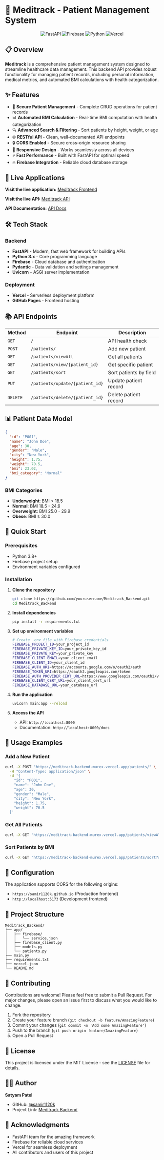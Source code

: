 # 🏥 Meditrack - Patient Management System

<div align="center">
  <img src="https://img.shields.io/badge/FastAPI-005571?style=for-the-badge&logo=fastapi&logoColor=white" alt="FastAPI">
  <img src="https://img.shields.io/badge/Firebase-FFCA28?style=for-the-badge&logo=firebase&logoColor=black" alt="Firebase">
  <img src="https://img.shields.io/badge/Python-3776AB?style=for-the-badge&logo=python&logoColor=white" alt="Python">
  <img src="https://img.shields.io/badge/Vercel-000000?style=for-the-badge&logo=vercel&logoColor=white" alt="Vercel">
</div>

## 📋 Overview

**Meditrack** is a comprehensive patient management system designed to streamline healthcare data management. This backend API provides robust functionality for managing patient records, including personal information, medical metrics, and automated BMI calculations with health categorization.

## ✨ Features

- 🔐 **Secure Patient Management** - Complete CRUD operations for patient records
- 📊 **Automated BMI Calculation** - Real-time BMI computation with health categorization
- 🔍 **Advanced Search & Filtering** - Sort patients by height, weight, or age
- 🌐 **RESTful API** - Clean, well-documented API endpoints
- 🔒 **CORS Enabled** - Secure cross-origin resource sharing
- 📱 **Responsive Design** - Works seamlessly across all devices
- ⚡ **Fast Performance** - Built with FastAPI for optimal speed
- 🔥 **Firebase Integration** - Reliable cloud database storage

## 🚀 Live Applications

<div>

**Visit the live application:** [Meditrack Frontend](https://satyam1120k.github.io/Meditrack_Frontend)

**Visit the live API:** [Meditrack API](https://meditrack-backend-murex.vercel.app)

**API Documentation:** [API Docs](https://meditrack-backend-murex.vercel.app/docs)

</div>

## 🛠️ Tech Stack

### Backend

- **FastAPI** - Modern, fast web framework for building APIs
- **Python 3.x** - Core programming language
- **Firebase** - Cloud database and authentication
- **Pydantic** - Data validation and settings management
- **Uvicorn** - ASGI server implementation

### Deployment

- **Vercel** - Serverless deployment platform
- **GitHub Pages** - Frontend hosting

## 📚 API Endpoints

| Method   | Endpoint                        | Description            |
| -------- | ------------------------------- | ---------------------- |
| `GET`    | `/`                             | API health check       |
| `POST`   | `/patients/`                    | Add new patient        |
| `GET`    | `/patients/viewAll`             | Get all patients       |
| `GET`    | `/patients/view/{patient_id}`   | Get specific patient   |
| `GET`    | `/patients/sort`                | Sort patients by field |
| `PUT`    | `/patients/update/{patient_id}` | Update patient record  |
| `DELETE` | `/patients/delete/{patient_id}` | Delete patient record  |

## 📊 Patient Data Model

```json
{
  "id": "P001",
  "name": "John Doe",
  "age": 30,
  "gender": "Male",
  "city": "New York",
  "height": 1.75,
  "weight": 70.5,
  "bmi": 23.02,
  "bmi_category": "Normal"
}
```

### BMI Categories

- **Underweight**: BMI < 18.5
- **Normal**: BMI 18.5 - 24.9
- **Overweight**: BMI 25.0 - 29.9
- **Obese**: BMI ≥ 30.0

## 🚀 Quick Start

### Prerequisites

- Python 3.8+
- Firebase project setup
- Environment variables configured

### Installation

1. **Clone the repository**

   ```bash
   git clone https://github.com/yourusername/Meditrack_Backend.git
   cd Meditrack_Backend
   ```

2. **Install dependencies**

   ```bash
   pip install -r requirements.txt
   ```

3. **Set up environment variables**

   ```bash
   # Create .env file with Firebase credentials
   FIREBASE_PROJECT_ID=your_project_id
   FIREBASE_PRIVATE_KEY_ID=your_private_key_id
   FIREBASE_PRIVATE_KEY=your_private_key
   FIREBASE_CLIENT_EMAIL=your_client_email
   FIREBASE_CLIENT_ID=your_client_id
   FIREBASE_AUTH_URI=https://accounts.google.com/o/oauth2/auth
   FIREBASE_TOKEN_URI=https://oauth2.googleapis.com/token
   FIREBASE_AUTH_PROVIDER_CERT_URL=https://www.googleapis.com/oauth2/v1/certs
   FIREBASE_CLIENT_CERT_URL=your_client_cert_url
   FIREBASE_DATABASE_URL=your_database_url
   ```

4. **Run the application**

   ```bash
   uvicorn main:app --reload
   ```

5. **Access the API**
   - API: `http://localhost:8000`
   - Documentation: `http://localhost:8000/docs`

## 📖 Usage Examples

### Add a New Patient

```bash
curl -X POST "https://meditrack-backend-murex.vercel.app/patients/" \
  -H "Content-Type: application/json" \
  -d '{
    "id": "P001",
    "name": "John Doe",
    "age": 30,
    "gender": "Male",
    "city": "New York",
    "height": 1.75,
    "weight": 70.5
  }'
```

### Get All Patients

```bash
curl -X GET "https://meditrack-backend-murex.vercel.app/patients/viewAll"
```

### Sort Patients by BMI

```bash
curl -X GET "https://meditrack-backend-murex.vercel.app/patients/sort?sort_by=weight&order_by=desc"
```

## 🔧 Configuration

The application supports CORS for the following origins:

- `https://samir1120k.github.io` (Production frontend)
- `http://localhost:5173` (Development frontend)

## 📁 Project Structure

```
Meditrack_Backend/
├── app/
│   ├── firebase/
│   │   └── service.json
│   ├── firebase_client.py
│   ├── models.py
│   └── patients.py
├── main.py
├── requirements.txt
├── vercel.json
└── README.md
```

## 🤝 Contributing

Contributions are welcome! Please feel free to submit a Pull Request. For major changes, please open an issue first to discuss what you would like to change.

1. Fork the repository
2. Create your feature branch (`git checkout -b feature/AmazingFeature`)
3. Commit your changes (`git commit -m 'Add some AmazingFeature'`)
4. Push to the branch (`git push origin feature/AmazingFeature`)
5. Open a Pull Request

## 📄 License

This project is licensed under the MIT License - see the [LICENSE](LICENSE) file for details.

## 👨‍💻 Author

**Satyam Patel**

- GitHub: [@samir1120k](https://github.com/samir1120k)
- Project Link: [Meditrack Backend](https://github.com/samir1120k/Meditrack_Backend)

## 🙏 Acknowledgments

- FastAPI team for the amazing framework
- Firebase for reliable cloud services
- Vercel for seamless deployment
- All contributors and users of this project
